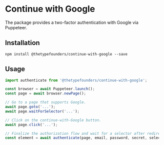 # Continue with Google

The package provides a two-factor authentication with Google via Puppeteer.

## Installation

```shell
npm install @thetypefounders/continue-with-google --save
```

## Usage

```javascript
import authenticate from '@thetypefounders/continue-with-google';

const browser = await Puppeteer.launch();
const page = await browser.newPage();

// Go to a page that supports Google.
await page.goto('...');
await page.waitForSelector('...');

// Click on the continue-with-Google button.
await page.click('...');

// Finalize the authorization flow and wait for a selector after redirection.
const element = await authenticate(page, email, password, secret, selector);
```

